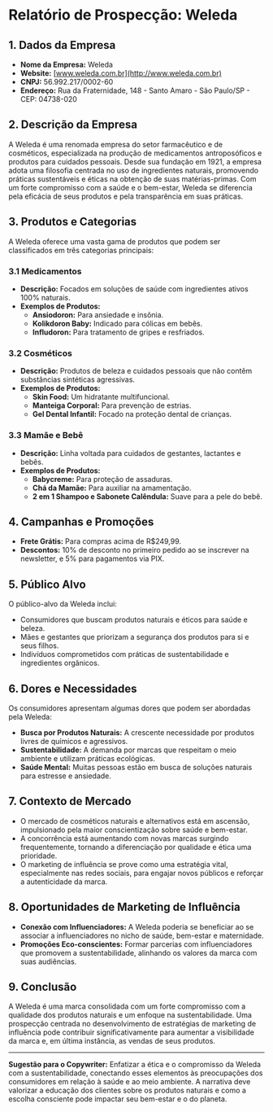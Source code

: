 # Relatório de Prospecção: Weleda

## 1. Dados da Empresa
- **Nome da Empresa:** Weleda
- **Website:** [www.weleda.com.br](http://www.weleda.com.br)
- **CNPJ:** 56.992.217/0002-60
- **Endereço:** Rua da Fraternidade, 148 - Santo Amaro - São Paulo/SP - CEP: 04738-020

## 2. Descrição da Empresa
A Weleda é uma renomada empresa do setor farmacêutico e de cosméticos, especializada na produção de medicamentos antroposóficos e produtos para cuidados pessoais. Desde sua fundação em 1921, a empresa adota uma filosofia centrada no uso de ingredientes naturais, promovendo práticas sustentáveis e éticas na obtenção de suas matérias-primas. Com um forte compromisso com a saúde e o bem-estar, Weleda se diferencia pela eficácia de seus produtos e pela transparência em suas práticas.

## 3. Produtos e Categorias
A Weleda oferece uma vasta gama de produtos que podem ser classificados em três categorias principais:

### 3.1 Medicamentos
- **Descrição:** Focados em soluções de saúde com ingredientes ativos 100% naturais.
- **Exemplos de Produtos:**
  - **Ansiodoron:** Para ansiedade e insônia.
  - **Kolikdoron Baby:** Indicado para cólicas em bebês.
  - **Infludoron:** Para tratamento de gripes e resfriados.

### 3.2 Cosméticos
- **Descrição:** Produtos de beleza e cuidados pessoais que não contêm substâncias sintéticas agressivas.
- **Exemplos de Produtos:**
  - **Skin Food:** Um hidratante multifuncional.
  - **Manteiga Corporal:** Para prevenção de estrias.
  - **Gel Dental Infantil:** Focado na proteção dental de crianças.

### 3.3 Mamãe e Bebê
- **Descrição:** Linha voltada para cuidados de gestantes, lactantes e bebês.
- **Exemplos de Produtos:**
  - **Babycreme:** Para proteção de assaduras.
  - **Chá da Mamãe:** Para auxiliar na amamentação.
  - **2 em 1 Shampoo e Sabonete Calêndula:** Suave para a pele do bebê.

## 4. Campanhas e Promoções
- **Frete Grátis:** Para compras acima de R$249,99.
- **Descontos:** 10% de desconto no primeiro pedido ao se inscrever na newsletter, e 5% para pagamentos via PIX.

## 5. Público Alvo
O público-alvo da Weleda inclui:
- Consumidores que buscam produtos naturais e éticos para saúde e beleza.
- Mães e gestantes que priorizam a segurança dos produtos para si e seus filhos.
- Indivíduos comprometidos com práticas de sustentabilidade e ingredientes orgânicos.

## 6. Dores e Necessidades
Os consumidores apresentam algumas dores que podem ser abordadas pela Weleda:
- **Busca por Produtos Naturais:** A crescente necessidade por produtos livres de químicos e agressivos.
- **Sustentabilidade:** A demanda por marcas que respeitam o meio ambiente e utilizam práticas ecológicas.
- **Saúde Mental:** Muitas pessoas estão em busca de soluções naturais para estresse e ansiedade.

## 7. Contexto de Mercado
- O mercado de cosméticos naturais e alternativos está em ascensão, impulsionado pela maior conscientização sobre saúde e bem-estar.
- A concorrência está aumentando com novas marcas surgindo frequentemente, tornando a diferenciação por qualidade e ética uma prioridade.
- O marketing de influência se prove como uma estratégia vital, especialmente nas redes sociais, para engajar novos públicos e reforçar a autenticidade da marca.

## 8. Oportunidades de Marketing de Influência
- **Conexão com Influenciadores:** A Weleda poderia se beneficiar ao se associar a influenciadores no nicho de saúde, bem-estar e maternidade.
- **Promoções Eco-conscientes:** Formar parcerias com influenciadores que promovem a sustentabilidade, alinhando os valores da marca com suas audiências.

## 9. Conclusão
A Weleda é uma marca consolidada com um forte compromisso com a qualidade dos produtos naturais e um enfoque na sustentabilidade. Uma prospecção centrada no desenvolvimento de estratégias de marketing de influência pode contribuir significativamente para aumentar a visibilidade da marca e, em última instância, as vendas de seus produtos.

---

**Sugestão para o Copywriter:** Enfatizar a ética e o compromisso da Weleda com a sustentabilidade, conectando esses elementos às preocupações dos consumidores em relação à saúde e ao meio ambiente. A narrativa deve valorizar a educação dos clientes sobre os produtos naturais e como a escolha consciente pode impactar seu bem-estar e o do planeta.